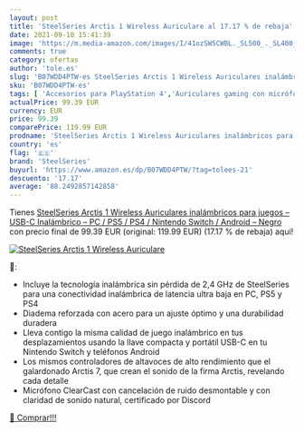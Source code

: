 ```yaml
---
layout: post
title: 'SteelSeries Arctis 1 Wireless Auriculare al 17.17 % de rebaja'
date: 2021-09-10 15:41:39
image: 'https://m.media-amazon.com/images/I/41ozSW5CWBL._SL500_._SL400_.jpg'
comments: true
category: ofertas
author: 'tole.es'
slug: 'B07WDD4PTW-es SteelSeries Arctis 1 Wireless Auriculares inalámbricos...'
sku: 'B07WDD4PTW-es'
tags: [ 'Accesorios para PlayStation 4','Auriculares gaming con micrófono para PlayStation 4','Electrónica','Hardware y juegos para PlayStation 4','Videojuegos','android','steelseries', ]
actualPrice: 99.39 EUR
currency: EUR
price: 99.39
comparePrice: 119.99 EUR
prodname: 'SteelSeries Arctis 1 Wireless Auriculares inalámbricos para juegos – USB-C Inalámbrico – PC / PS5 / PS4 / Nintendo Switch / Android – Negro'
country: 'es'
flag: '🇪🇸'
brand: 'SteelSeries'
buyurl: 'https://www.amazon.es/dp/B07WDD4PTW/?tag=tolees-21'
descuento: '17.17'
average: '88.2492857142858'
---
```


Tienes [SteelSeries Arctis 1 Wireless Auriculares inalámbricos para juegos – USB-C Inalámbrico – PC / PS5 / PS4 / Nintendo Switch / Android – Negro](https://www.amazon.es/dp/B07WDD4PTW/?tag=tolees-21) con precio final de  99.39 EUR (original: 119.99 EUR) (17.17 %  de rebaja) aqui!

[![SteelSeries Arctis 1 Wireless Auriculare](https://m.media-amazon.com/images/I/41ozSW5CWBL._SL500_._SL400_.jpg)](https://www.amazon.es/dp/B07WDD4PTW/?tag=tolees-21)

🔎:

- Incluye la tecnología inalámbrica sin pérdida de 2,4 GHz de SteelSeries para una conectividad inalámbrica de latencia ultra baja en PC, PS5 y PS4
- Diadema reforzada con acero para un ajuste óptimo y una durabilidad duradera
- Lleva contigo la misma calidad de juego inalámbrico en tus desplazamientos usando la llave compacta y portátil USB-C en tu Nintendo Switch y teléfonos Android
- Los mismos controladores de altavoces de alto rendimiento que el galardonado Arctis 7, que crean el sonido de la firma Arctis, revelando cada detalle
- Micrófono ClearCast con cancelación de ruido desmontable y con claridad de sonido natural, certificado por Discord

[🛒 Comprar!!!](https://www.amazon.es/dp/B07WDD4PTW/?tag=tolees-21)
